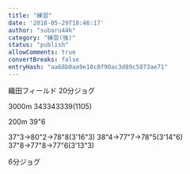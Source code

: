```yaml
---
title: "練習"
date: '2018-05-29T18:46:17'
author: "subaru44k"
category: "練習(強)"
status: "publish"
allowComments: true
convertBreaks: false
entryHash: "aa68b0aa9e18c8f90ac3d89c5873ae71"
---
```

織田フィールド
20分ジョグ

3000m
343343339(1105)

200m
39"6

37"3→80"2→78"8(3'16"3)
38"4→77"7→78"5(3'14"6)
37"8→77"8→77"6(3'13"3)

6分ジョグ
